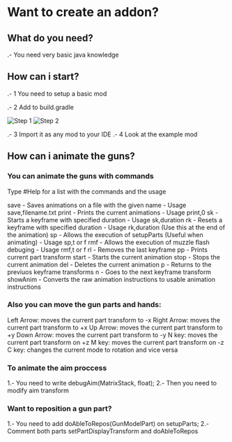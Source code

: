 # Want to create an addon?

## What do you need?

.- You need very basic java knowledge

## How can i start?

.- 1 You need to setup a basic mod

.- 2 Add to build.gradle

![Step 1](https://i.imgur.com/gvvq1AJ.jpg)
![Step 2](https://i.imgur.com/BP7YZSL.jpg)

.- 3 Import it as any mod to your IDE
.- 4 Look at the example mod

## How can i animate the guns?
### You can animate the guns with commands
Type #Help for a list with the commands and the usage

save     - Saves animations on a file with the given name - Usage save,filename.txt
print    - Prints the current animations - Usage print,0
sk       - Starts a keyframe with specified duration - Usage sk,duration
rk       - Resets a keyframe with specified duration - Usage rk,duration (Use this at the end of the animation)
sp       - Allows the execution of setupParts (Useful when animating) - Usage sp,t or f
rmf      - Allows the execution of muzzle flash debuging - Usage rmf,t or f
rl       - Removes the last keyframe
pp       - Prints current part transform
start    - Starts the current animation
stop     - Stops the current animation
del      - Deletes the current animation
p        - Returns to the previuos keyframe transforms
n        - Goes to the next keyframe transform
showAnim - Converts the raw animation instructions to usable animation instructions

### Also you can move the gun parts and hands:

Left Arrow: moves the current part transform to -x
Right Arrow: moves the current part transform to +x
Up Arrow: moves the current part transform to +y
Down Arrow: moves the current part transform to -y
N key: moves the current part transform on +z
M key: moves the current part transform on -z
C key: changes the current mode to rotation and vice versa

### To animate the aim proccess
1.- You need to write debugAim(MatrixStack, float);
2.- Then you need to modify aim transform

### Want to reposition a gun part?
1.- You need to add doAbleToRepos(GunModelPart) on setupParts;
2.- Comment both parts setPartDisplayTransform and doAbleToRepos
